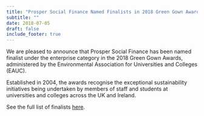 ```yaml
---
title: "Prosper Social Finance Named Finalists in 2018 Green Gown Awards"
subtitle: ""
date: 2018-07-05
draft: false
include_footer: true
---
```


We are pleased to announce that Prosper Social Finance has been named finalist under the enterprise category in the 2018 Green Gown Awards, administered by the Environmental Association for Universities and Colleges (EAUC).

Established in 2004, the awards recognise the exceptional sustainability initiatives being undertaken by members of staff and students at universities and colleges across the UK and Ireland.

See the full list of finalists [here](https://www.greengownawards.org/2018-finalists).